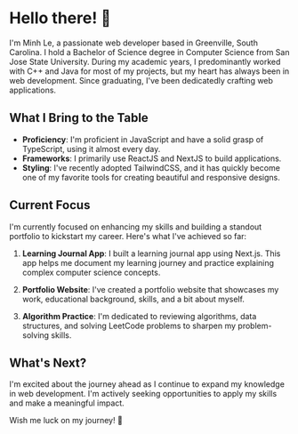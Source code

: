 # Hello there! 👋

I'm Minh Le, a passionate web developer based in Greenville, South Carolina. I hold a Bachelor of Science degree in Computer Science from San Jose State University. During my academic years, I predominantly worked with C++ and Java for most of my projects, but my heart has always been in web development. Since graduating, I've been dedicatedly crafting web applications.

## What I Bring to the Table

- **Proficiency**: I'm proficient in JavaScript and have a solid grasp of TypeScript, using it almost every day.
- **Frameworks**: I primarily use ReactJS and NextJS to build applications.
- **Styling**: I've recently adopted TailwindCSS, and it has quickly become one of my favorite tools for creating beautiful and responsive designs.

## Current Focus

I'm currently focused on enhancing my skills and building a standout portfolio to kickstart my career. Here's what I've achieved so far:

1. **Learning Journal App**: I built a learning journal app using Next.js. This app helps me document my learning journey and practice explaining complex computer science concepts.

2. **Portfolio Website**: I've created a portfolio website that showcases my work, educational background, skills, and a bit about myself.

3. **Algorithm Practice**: I'm dedicated to reviewing algorithms, data structures, and solving LeetCode problems to sharpen my problem-solving skills.

## What's Next?

I'm excited about the journey ahead as I continue to expand my knowledge in web development. I'm actively seeking opportunities to apply my skills and make a meaningful impact.

Wish me luck on my journey! 🚀
